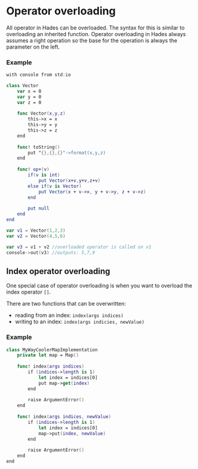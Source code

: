 # Operator overloading

All operator in Hades can be overloaded. The syntax for this is similar to overloading an inherited function. Operator overloading in Hades always assumes a right operation so the base for the operation is always the parameter on the left.

### Example

```swift
with console from std:io

class Vector
    var x = 0
    var y = 0
    var z = 0
    
    func Vector(x,y,z)
        this->x = x
        this->y = y
        this->z = z
    end
    
    func! toString()
        put "{},{},{}"->format(x,y,z)
    end
    
    func! op+(v)
        if(v is int)
            put Vector(x+v,y+v,z+v)
        else if(v is Vector)
            put Vector(x + v->x, y + v->y, z + v->z)
        end
        
        put null
    end
end

var v1 = Vector(1,2,3)
var v2 = Vector(4,5,6)

var v3 = v1 + v2 //overloaded operator is called on v1
console->out(v3) //outputs: 5,7,9
```

## Index operator overloading

One special case of operator overloading is when you want to overload the index operator `[]`. 

There are two functions that can be overwritten: 

* reading from an index: `index(args indices)`
* writing to an index: `index(args indicies, newValue)`

### Example

```swift
class MyWayCoolerMapImplementation
    private let map = Map()
    
    func! index(args indices)
        if (indices->length is 1)
            let index = indices[0]
            put map->get(index)
        end
        
        raise ArgumentError()
    end
    
    func! index(args indices, newValue)
        if (indices->length is 1)
            let index = indices[0]
            map->put(index, newValue)
        end
        
        raise ArgumentError()
    end
end
```

